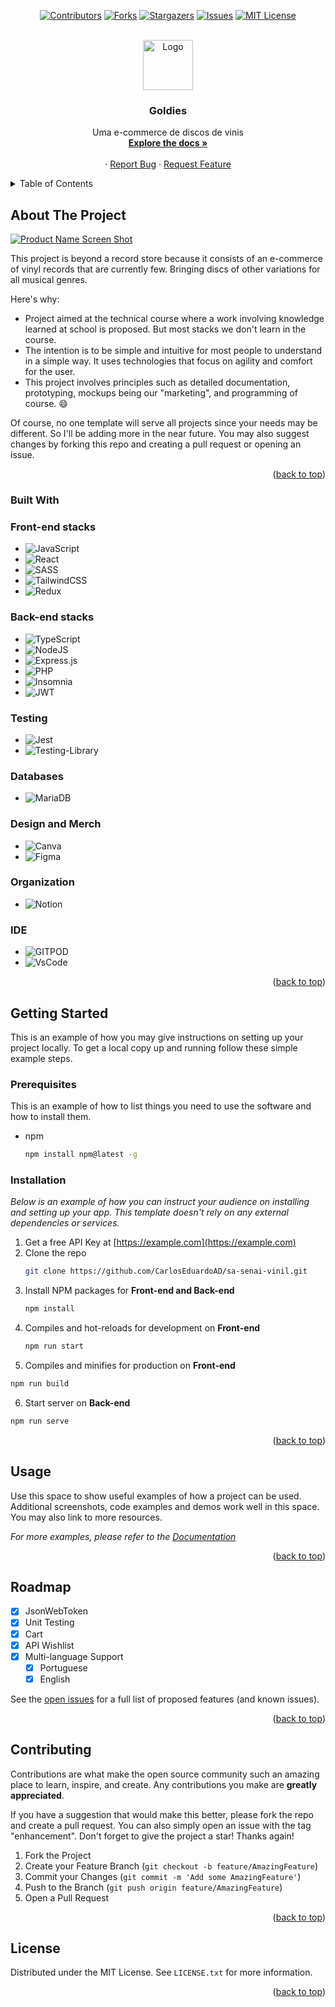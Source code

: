 <a name="readme-top"></a>

<!-- PROJECT SHIELDS -->
<div align="center">
  
[![Contributors][contributors-shield]][contributors-url]
[![Forks][forks-shield]][forks-url]
[![Stargazers][stars-shield]][stars-url]
[![Issues][issues-shield]][issues-url]
[![MIT License][license-shield]][license-url]
</div>

<!-- PROJECT LOGO -->
<br />
<div align="center">
    <img src="https://user-images.githubusercontent.com/85834483/201239216-f0e2653e-f897-4cb5-8228-6deefc6a16f1.png" alt="Logo" width="80" height="80">
  </a>

  <h3 align="center">Goldies</h3>

  <p align="center">
 Uma e-commerce de discos de vinis
    <br />
    <a href=""><strong>Explore the docs »</strong></a>
    <br />
    <br />
    ·
    <a href="">Report Bug</a>
    ·
    <a href="">Request Feature</a>
  </p>
</div>



<!-- TABLE OF CONTENTS -->
<details>
  <summary>Table of Contents</summary>
  <ol>
    <li>
      <a href="#about-the-project">About The Project</a>
      <ul>
        <li><a href="#built-with">Built With</a></li>
      </ul>
    </li>
    <li>
      <a href="#getting-started">Getting Started</a>
      <ul>
        <li><a href="#prerequisites">Prerequisites</a></li>
        <li><a href="#installation">Installation</a></li>
      </ul>
    </li>
    <li><a href="#usage">Usage</a></li>
    <li><a href="#roadmap">Roadmap</a></li>
    <li><a href="#contributing">Contributing</a></li>
    <li><a href="#license">License</a></li>
  </ol>
</details>



<!-- ABOUT THE PROJECT -->
## About The Project

[![Product Name Screen Shot][product-screenshot]](https://example.com)

This project is beyond a record store because it consists of an e-commerce of vinyl records that are currently few. Bringing discs of other variations for all musical genres.

Here's why:
* Project aimed at the technical course where a work involving knowledge learned at school is proposed. But most stacks we don't learn in the course.
* The intention is to be simple and intuitive for most people to understand in a simple way. It uses technologies that focus on agility and comfort for the user.
* This project involves principles such as detailed documentation, prototyping, mockups being our "marketing", and programming of course. :smile:

Of course, no one template will serve all projects since your needs may be different. So I'll be adding more in the near future. You may also suggest changes by forking this repo and creating a pull request or opening an issue.

<p align="right">(<a href="#readme-top">back to top</a>)</p>



### Built With

### Front-end stacks
* ![JavaScript](https://img.shields.io/badge/javascript-%23323330.svg?style=for-the-badge&logo=javascript&logoColor=%23F7DF1E)
* ![React](https://img.shields.io/badge/react-%2320232a.svg?style=for-the-badge&logo=react&logoColor=%2361DAFB)
* ![SASS](https://img.shields.io/badge/SASS-hotpink.svg?style=for-the-badge&logo=SASS&logoColor=white)
* ![TailwindCSS](https://img.shields.io/badge/tailwindcss-%2338B2AC.svg?style=for-the-badge&logo=tailwind-css&logoColor=white)
* ![Redux](https://img.shields.io/badge/Redux-593D88?style=for-the-badge&logo=redux&logoColor=white)

### Back-end stacks
* ![TypeScript](https://img.shields.io/badge/typescript-%23007ACC.svg?style=for-the-badge&logo=typescript&logoColor=white)
* ![NodeJS](https://img.shields.io/badge/node.js-6DA55F?style=for-the-badge&logo=node.js&logoColor=white)
* ![Express.js](https://img.shields.io/badge/express.js-%23404d59.svg?style=for-the-badge&logo=express&logoColor=%2361DAFB)
* ![PHP](https://img.shields.io/badge/php-%23777BB4.svg?style=for-the-badge&logo=php&logoColor=white)
* ![Insomnia](https://img.shields.io/badge/Insomnia-black?style=for-the-badge&logo=insomnia&logoColor=5849BE)
* ![JWT](https://img.shields.io/badge/JWT-000000?style=for-the-badge&logo=JSON%20web%20tokens&logoColor=white)

### Testing
* 	![Jest](https://img.shields.io/badge/-jest-%23C21325?style=for-the-badge&logo=jest&logoColor=white)
* 	![Testing-Library](https://img.shields.io/badge/-TestingLibrary-%23E33332?style=for-the-badge&logo=testing-library&logoColor=white)


### Databases
* ![MariaDB](https://img.shields.io/badge/MariaDB-003545?style=for-the-badge&logo=mariadb&logoColor=white)


### Design and Merch
* ![Canva](https://img.shields.io/badge/Canva-%2300C4CC.svg?style=for-the-badge&logo=Canva&logoColor=white)
* ![Figma](https://img.shields.io/badge/figma-%23F24E1E.svg?style=for-the-badge&logo=figma&logoColor=white)


### Organization
* ![Notion](https://img.shields.io/badge/Notion-%23000000.svg?style=for-the-badge&logo=notion&logoColor=white)

### IDE
* ![GITPOD](https://img.shields.io/badge/Gitpod-000000?style=for-the-badge&logo=gitpod&logoColor=#FFAE33)
* ![VsCode](https://img.shields.io/badge/VSCode-0078D4?style=for-the-badge&logo=visual%20studio%20code&logoColor=white)

<p align="right">(<a href="#readme-top">back to top</a>)</p>



<!-- GETTING STARTED -->
## Getting Started

This is an example of how you may give instructions on setting up your project locally.
To get a local copy up and running follow these simple example steps.

### Prerequisites

This is an example of how to list things you need to use the software and how to install them.
* npm
  ```sh
  npm install npm@latest -g
  ```

### Installation

_Below is an example of how you can instruct your audience on installing and setting up your app. This template doesn't rely on any external dependencies or services._

1. Get a free API Key at [https://example.com](https://example.com)
2. Clone the repo
   ```sh
   git clone https://github.com/CarlosEduardoAD/sa-senai-vinil.git
   ```
3. Install NPM packages for **Front-end and Back-end**
   ```sh
   npm install
   ```
4. Compiles and hot-reloads for development on **Front-end**
   ```sh
   npm run start
   ```
5. Compiles and minifies for production on **Front-end**
  ```sh
  npm run build
  ```
6. Start server on **Back-end**
  ```sh
  npm run serve
  ```

<p align="right">(<a href="#readme-top">back to top</a>)</p>



<!-- USAGE EXAMPLES -->
## Usage

Use this space to show useful examples of how a project can be used. Additional screenshots, code examples and demos work well in this space. You may also link to more resources.

_For more examples, please refer to the [Documentation](https://example.com)_

<p align="right">(<a href="#readme-top">back to top</a>)</p>



<!-- ROADMAP -->
## Roadmap
- [x] JsonWebToken
- [x] Unit Testing
- [x] Cart
- [x] API Wishlist 
- [x] Multi-language Support
    - [x] Portuguese
    - [x] English

See the [open issues](https://github.com/CarlosEduardoAD/sa-senai-vinil/issues) for a full list of proposed features (and known issues).

<p align="right">(<a href="#readme-top">back to top</a>)</p>



<!-- CONTRIBUTING -->
## Contributing

Contributions are what make the open source community such an amazing place to learn, inspire, and create. Any contributions you make are **greatly appreciated**.

If you have a suggestion that would make this better, please fork the repo and create a pull request. You can also simply open an issue with the tag "enhancement".
Don't forget to give the project a star! Thanks again!

1. Fork the Project
2. Create your Feature Branch (`git checkout -b feature/AmazingFeature`)
3. Commit your Changes (`git commit -m 'Add some AmazingFeature'`)
4. Push to the Branch (`git push origin feature/AmazingFeature`)
5. Open a Pull Request

<p align="right">(<a href="#readme-top">back to top</a>)</p>



<!-- LICENSE -->
## License

Distributed under the MIT License. See `LICENSE.txt` for more information.

<p align="right">(<a href="#readme-top">back to top</a>)</p>


<!-- MARKDOWN LINKS & IMAGES -->
<!-- https://www.markdownguide.org/basic-syntax/#reference-style-links -->
[contributors-shield]: https://img.shields.io/github/contributors/CarlosEduardoAD/sa-senai-vinil.svg?style=for-the-badge
[contributors-url]: https://github.com/CarlosEduardoAD/sa-senai-vinil
[forks-shield]: https://img.shields.io/github/forks/CarlosEduardoAD/sa-senai-vinil.svg?style=for-the-badge
[forks-url]: https://github.com/CarlosEduardoAD/sa-senai-vinil/network/members
[stars-shield]: https://img.shields.io/github/stars/Amad3eu/sa-senai-vinil.svg?style=for-the-badge
[stars-url]: https://github.com/CarlosEduardoAD/sa-senai-vinil/stargazers
[issues-shield]: https://img.shields.io/github/issues/CarlosEduardoAD/sa-senai-vinil.svg?style=for-the-badge
[issues-url]: https://github.com/CarlosEduardoAD/sa-senai-vinil/issues
[license-shield]: https://img.shields.io/github/license/CarlosEduardoAD/sa-senai-vinil.svg?style=for-the-badge
[license-url]: https://github.com/CarlosEduardoAD/sa-senai-vinil/LICENSE.txt
[product-screenshot]: https://user-images.githubusercontent.com/85834483/201240044-53aede3f-cc14-425a-aa02-46dc1f7e2561.PNG

